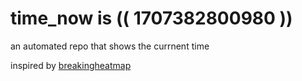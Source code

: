 # time_now is (( 1707382800980 ))

an automated repo that shows the currnent time

inspired by [breakingheatmap](https://github.com/breakingheatmap/breakingheatmap)